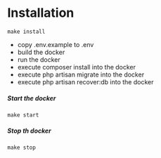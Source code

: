 # Installation
`make install`
- copy .env.example to .env
- build the docker
- run the docker
- execute composer install into the docker
- execute php artisan migrate into the docker
- execute php artisan recover:db into the docker

##### Start the docker
`make start`

##### Stop th docker
`make stop`
